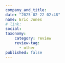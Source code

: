 ```yaml
---
company_and_title: 
date: "2025-02-22 02:48"
name: Eric Jones
# link:
social: 
taxonomy:
    category: review
    review-tag:
      - other
published: false
---
```



